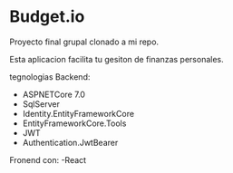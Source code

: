 # Budget.io 
Proyecto final grupal clonado a mi repo.

Esta aplicacion facilita tu gesiton de finanzas personales.

tegnologias Backend: 
- ASPNETCore 7.0
- SqlServer
- Identity.EntityFrameworkCore
- EntityFrameworkCore.Tools 
- JWT
- Authentication.JwtBearer
  
Fronend con: 
-React 
